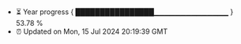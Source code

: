 - ⏳ Year progress { ████████████████▁▁▁▁▁▁▁▁▁▁▁▁▁▁ } 53.78 %
- ⏰ Updated on Mon, 15 Jul 2024 20:19:39 GMT

